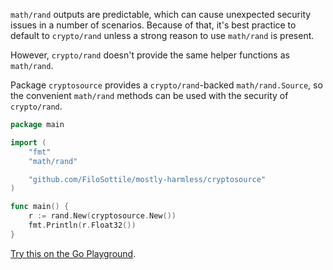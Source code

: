 `math/rand` outputs are predictable, which can cause unexpected security
issues in a number of scenarios. Because of that, it's best practice to
default to `crypto/rand` unless a strong reason to use `math/rand` is present.

However, `crypto/rand` doesn't provide the same helper functions as `math/rand`.

Package `cryptosource` provides a `crypto/rand`-backed `math/rand.Source`, so
the convenient `math/rand` methods can be used with the security of `crypto/rand`.

```go
package main

import (
	"fmt"
	"math/rand"

	"github.com/FiloSottile/mostly-harmless/cryptosource"
)

func main() {
	r := rand.New(cryptosource.New())
	fmt.Println(r.Float32())
}
```

[Try this on the Go Playground](https://play.golang.org/p/QurtNQbNHRs).
